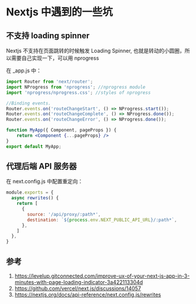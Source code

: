 # Nextjs 中遇到的一些坑

<!--
ID: 6e3a0606-da82-447d-aedf-1dad43b24fb9
Status: draft
Date: 2020-09-25T17:42:21
Modified: 2020-09-25T17:42:21
wp_id: 2042
-->

## 不支持 loading spinner

Nextjs 不支持在页面跳转的时候触发 Loading Spinner, 也就是转动的小圆圈，所以需要自己实现一下，可以用 nprogress

在 _app.js 中：

```jsx
import Router from 'next/router';
import NProgress from 'nprogress'; //nprogress module
import 'nprogress/nprogress.css'; //styles of nprogress

//Binding events. 
Router.events.on('routeChangeStart', () => NProgress.start());
Router.events.on('routeChangeComplete', () => NProgress.done());
Router.events.on('routeChangeError', () => NProgress.done());

function MyApp({ Component, pageProps }) {
    return <Component {...pageProps} />
}
export default MyApp;
```

## 代理后端 API 服务器

在 next.config.js 中配置重定向：

```js
module.exports = {
  async rewrites() {
    return [
      {
        source: '/api/proxy/:path*',
        destination: `${process.env.NEXT_PUBLIC_API_URL}/:path*`,
      },
    ]
  },
}
```

## 参考

1. https://levelup.gitconnected.com/improve-ux-of-your-next-js-app-in-3-minutes-with-page-loading-indicator-3a422113304d
2. https://github.com/vercel/next.js/discussions/14057
3. https://nextjs.org/docs/api-reference/next.config.js/rewrites